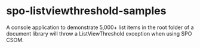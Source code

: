 # spo-listviewthreshold-samples
A console application to demonstrate 5,000+ list items in the root folder of a document library will throw a ListViewThreshold exception when using SPO CSOM.
